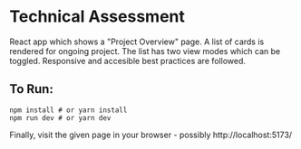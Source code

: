 # Technical Assessment

React app which shows a "Project Overview" page. A list of cards is rendered for ongoing project. The list has two view modes which can be toggled. Responsive and accesible best practices are followed.

## To Run:

```
npm install # or yarn install 
npm run dev # or yarn dev
```

Finally, visit the given page in your browser - possibly http://localhost:5173/ 

